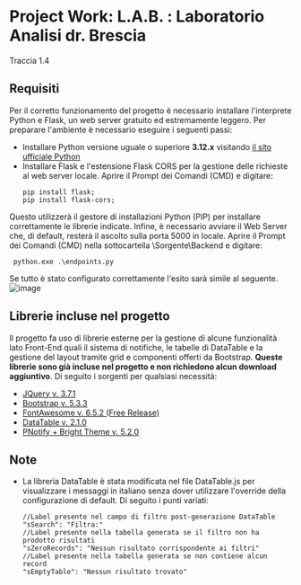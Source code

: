 # Project Work: L.A.B. : Laboratorio Analisi dr. Brescia
Traccia 1.4

## Requisiti
Per il corretto funzionamento del progetto è necessario installare l'interprete Python e Flask, un web server gratuito ed estremamente leggero.
Per preparare l'ambiente è necessario eseguire i seguenti passi:
- Installare Python versione uguale o superiore **3.12.x** visitando [il sito ufficiale Python](https://www.python.org/downloads/)
- Installare Flask e l'estensione Flask CORS per la gestione delle richieste al web server locale. Aprire il Prompt dei Comandi (CMD) e digitare:
  ```
  pip install flask;
  pip install flask-cors;
  ```
Questo utilizzerà il gestore di installazioni Python (PIP) per installare correttamente le librerie indicate.
Infine, è necessario avviare il Web Server che, di default, resterà il ascolto sulla porta 5000 in locale.
Aprire il Prompt dei Comandi (CMD) nella sottocartella \Sorgente\Backend e digitare:
 ```
  python.exe .\endpoints.py
 ```
Se tutto è stato configurato correttamente l'esito sarà simile al seguente.
![image](https://github.com/user-attachments/assets/9d731b6c-5e67-45ef-a3eb-60d878242cf3)

## Librerie incluse nel progetto
Il progetto fa uso di librerie esterne per la gestione di alcune funzionalità lato Front-End quali il sistema di notifiche, le tabelle di DataTable e la gestione del layout tramite grid e componenti offerti da Bootstrap.
**Queste librerie sono già incluse nel progetto e non richiedono alcun download aggiuntivo**. Di seguito i sorgenti per qualsiasi necessità:
- [JQuery v. 3.7.1](https://jquery.com/download/)
- [Bootstrap v. 5.3.3](https://getbootstrap.com/docs/5.3/getting-started/download/)
- [FontAwesome v. 6.5.2 (Free Release)](https://fontawesome.com/start)
- [DataTable v. 2.1.0](https://datatables.net/download/)
- [PNotify + Bright Theme v. 5.2.0](https://github.com/sciactive/pnotify/blob/master/README.md)
 
## Note
- La libreria DataTable è stata modificata nel file DataTable.js per visualizzare i messaggi in italiano senza dover utilizzare l'override della configurazione di default. Di seguito i punti variati:
  ```
  //Label presente nel campo di filtro post-generazione DataTable
  "sSearch": "Filtra:"
  //Label presente nella tabella generata se il filtro non ha prodotto risultati
  "sZeroRecords": "Nessun risultato corrispondente ai filtri"
  //Label presente nella tabella generata se non contiene alcun record
  "sEmptyTable": "Nessun risultato trovato"
  ``` 
 
